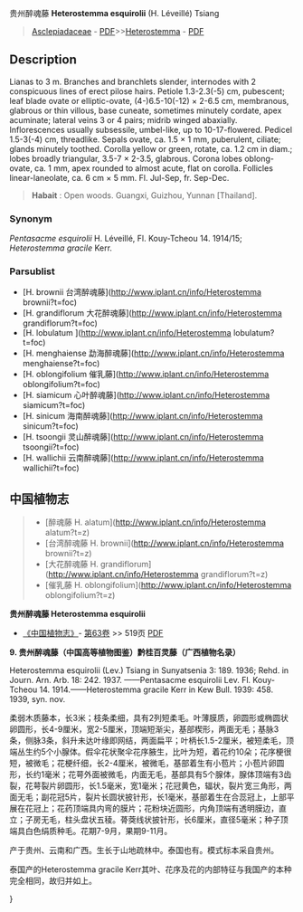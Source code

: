 贵州醉魂藤 **Heterostemma esquirolii** (H. Léveillé) Tsiang

> [Asclepiadaceae](http://www.iplant.cn/info/Asclepiadaceae?t=foc) - [PDF](http://www.iplant.cn/foc/pdf/Asclepiadaceae.pdf)>>[Heterostemma](http://www.iplant.cn/info/Heterostemma?t=foc) - [PDF](http://www.iplant.cn/foc/pdf/Heterostemma.pdf)

## Description

Lianas to 3 m. Branches and branchlets slender, internodes with 2 conspicuous lines of erect pilose hairs. Petiole 1.3-2.3(-5) cm, pubescent; leaf blade ovate or elliptic-ovate, (4-)6.5-10(-12) × 2-6.5 cm, membranous, glabrous or thin villous, base cuneate, sometimes minutely cordate, apex acuminate; lateral veins 3 or 4 pairs; midrib winged abaxially. Inflorescences usually subsessile, umbel-like, up to 10-17-flowered. Pedicel 1.5-3(-4) cm, threadlike. Sepals ovate, ca. 1.5 × 1 mm, puberulent, ciliate; glands minutely toothed. Corolla yellow or green, rotate, ca. 1.2 cm in diam.; lobes broadly triangular, 3.5-7 × 2-3.5, glabrous. Corona lobes oblong-ovate, ca. 1 mm, apex rounded to almost acute, flat on corolla. Follicles linear-laneolate, ca. 6 cm × 5 mm. Fl. Jul-Sep, fr. Sep-Dec.


> **Habait** : 
> Open woods. Guangxi, Guizhou, Yunnan [Thailand].

### Synonym
*Pentasacme esquirolii* H. Léveillé, Fl. Kouy-Tcheou 14. 1914/15; *Heterostemma gracile* Kerr.

### Parsublist

* [H.  brownii  台湾醉魂藤](http://www.iplant.cn/info/Heterostemma brownii?t=foc)
* [H.  grandiflorum  大花醉魂藤](http://www.iplant.cn/info/Heterostemma grandiflorum?t=foc)
* [H.  lobulatum  ](http://www.iplant.cn/info/Heterostemma lobulatum?t=foc)
* [H.  menghaiense  勐海醉魂藤](http://www.iplant.cn/info/Heterostemma menghaiense?t=foc)
* [H.  oblongifolium  催乳藤](http://www.iplant.cn/info/Heterostemma oblongifolium?t=foc)
* [H.  siamicum  心叶醉魂藤](http://www.iplant.cn/info/Heterostemma siamicum?t=foc)
* [H.  sinicum  海南醉魂藤](http://www.iplant.cn/info/Heterostemma sinicum?t=foc)
* [H.  tsoongii  灵山醉魂藤](http://www.iplant.cn/info/Heterostemma tsoongii?t=foc)
* [H.  wallichii  云南醉魂藤](http://www.iplant.cn/info/Heterostemma wallichii?t=foc)


## 中国植物志

> * [醉魂藤  H.  alatum](http://www.iplant.cn/info/Heterostemma alatum?t=z)
> * [台湾醉魂藤  H.  brownii](http://www.iplant.cn/info/Heterostemma brownii?t=z)
> * [大花醉魂藤  H.  grandiflorum](http://www.iplant.cn/info/Heterostemma grandiflorum?t=z)
> * [催乳藤  H.  oblongifolium](http://www.iplant.cn/info/Heterostemma oblongifolium?t=z)


**贵州醉魂藤 Heterostemma esquirolii**

* [《中国植物志》](http://www.iplant.cn/frps)- [第63卷](http://www.iplant.cn/frps/vol/63) >> 519页 [PDF](http://www.iplant.cn/frps/pdf/63/519a.pdf)


**9. 贵州醉魂藤（中国高等植物图鉴）黔桂百灵藤（广西植物名录）**

Heterostemma esquirolii (Lev.) Tsiang in Sunyatsenia 3: 189. 1936; Rehd. in Journ. Arn. Arb. 18: 242. 1937. ——Pentasacme esquirolii Lev. Fl. Kouy-Tcheou 14. 1914.——Heterostemma gracile Kerr in Kew Bull. 1939: 458. 1939, syn. nov.

柔弱木质藤本，长3米；枝条柔细，具有2列短柔毛。叶薄膜质，卵圆形或椭圆状卵圆形，长4-9厘米，宽2-5厘米，顶端短渐尖，基部楔形，两面无毛；基脉3条，侧脉3条，斜升未达叶缘即网结，两面扁平；叶柄长1.5-2厘米，被短柔毛，顶端丛生约5个小腺体。假伞花状聚伞花序腋生，比叶为短，着花约10朵；花序梗很短，被微毛；花梗纤细，长2-4厘米，被微毛，基部着生有小苞片；小苞片卵圆形，长约1毫米；花萼外面被微毛，内面无毛，基部具有5个腺体，腺体顶端有3齿裂，花萼裂片卵圆形，长1.5毫米，宽1毫米；花冠黄色，辐状，裂片宽三角形，两面无毛；副花冠5片，裂片长圆状披针形，长1毫米，基部着生在合蕊冠上，上部平展在花冠上；花药顶端具内弯的膜片；花粉块近圆形，内角顶端有透明膜边，直立；子房无毛，柱头盘状五稜。蓇葖线状披针形，长6厘米，直径5毫米；种子顶端具白色绢质种毛。花期7-9月，果期9-11月。

产于贵州、云南和广西。生长于山地疏林中。泰国也有。模式标本采自贵州。

泰国产的Heterostemma gracile Kerr其叶、花序及花的内部特征与我国产的本种完全相同，故归并如上。

}